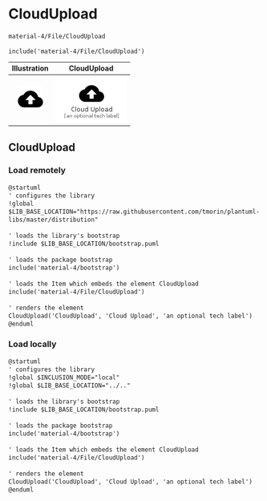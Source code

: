 # CloudUpload


```text
material-4/File/CloudUpload
```

```text
include('material-4/File/CloudUpload')
```



| Illustration | CloudUpload |
| :---: | :---: |
| ![illustration for Illustration](../../material-4/File/CloudUpload.png) | ![illustration for CloudUpload](../../material-4/File/CloudUpload.Local.png) |




## CloudUpload

### Load remotely
```plantuml
@startuml
' configures the library
!global $LIB_BASE_LOCATION="https://raw.githubusercontent.com/tmorin/plantuml-libs/master/distribution"

' loads the library's bootstrap
!include $LIB_BASE_LOCATION/bootstrap.puml

' loads the package bootstrap
include('material-4/bootstrap')

' loads the Item which embeds the element CloudUpload
include('material-4/File/CloudUpload')

' renders the element
CloudUpload('CloudUpload', 'Cloud Upload', 'an optional tech label')
@enduml
```

### Load locally
```plantuml
@startuml
' configures the library
!global $INCLUSION_MODE="local"
!global $LIB_BASE_LOCATION="../.."

' loads the library's bootstrap
!include $LIB_BASE_LOCATION/bootstrap.puml

' loads the package bootstrap
include('material-4/bootstrap')

' loads the Item which embeds the element CloudUpload
include('material-4/File/CloudUpload')

' renders the element
CloudUpload('CloudUpload', 'Cloud Upload', 'an optional tech label')
@enduml
```

